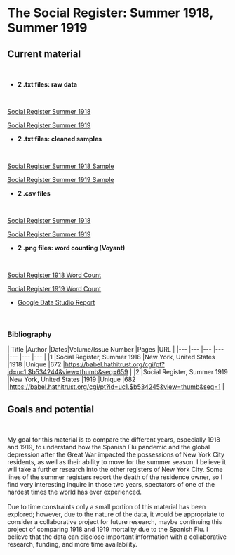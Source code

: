 # The Social Register: Summer 1918, Summer 1919

## Current material 
<br>

- **2 .txt files: raw data**
<br>

[Social Register Summer 1918](https://github.com/AlessandraMazzocchi/alemazzocchi-website/blob/main/comp_methods/the_social_register/social_register_1918/social_register_1918.txt)
<br>

[Social Register Summer 1919](https://github.com/AlessandraMazzocchi/alemazzocchi-website/blob/main/comp_methods/the_social_register/social_register_1919/social_register_1919.txt)
<br>

- **2 .txt files: cleaned samples**
<br>

[Social Register Summer 1918 Sample](https://github.com/AlessandraMazzocchi/alemazzocchi-website/blob/main/comp_methods/the_social_register/social_register_1918/social_register_1918_sample.txt)
<br>

[Social Register Summer 1919 Sample](https://github.com/AlessandraMazzocchi/alemazzocchi-website/blob/main/comp_methods/the_social_register/social_register_1919/social_register_1919_sample.txt)
- **2 .csv files**
<br>

[Social Register Summer 1918](https://github.com/AlessandraMazzocchi/alemazzocchi-website/blob/main/comp_methods/the_social_register/social_register_1918/social_register_sample_topmod_1918.png)
<br>

[Social Register Summer 1919](https://github.com/AlessandraMazzocchi/alemazzocchi-website/blob/main/comp_methods/the_social_register/social_register_1919/social_register_topmod_1919.png)
- **2 .png files: word counting (Voyant)**
<br>

[Social Register 1918 Word Count](https://github.com/AlessandraMazzocchi/alemazzocchi-website/blob/main/comp_methods/the_social_register/social_register_1918/social_register_sample_topmod_1918.png)
<br>

[Social Register 1919 Word Count](https://github.com/AlessandraMazzocchi/alemazzocchi-website/blob/main/comp_methods/the_social_register/social_register_1919/social_register_topmod_1919.png)

- [Google Data Studio Report](https://datastudio.google.com/reporting/a9322446-e234-40d3-b702-8c36c47dc023)
<br>


### Bibliography

| Title                            |Author                  |Dates|Volume/Issue Number |Pages |URL                                                                    |
|--- |---                          |---                     |---  |---                 |---   |---                                                                    |
|1   |Social Register, Summer 1918 |New York, United States |1918 |Unique              |672   |https://babel.hathitrust.org/cgi/pt?id=uc1.$b534244&view=thumb&seq=659 |
|2   |Social Register, Summer 1919 |New York, United States |1919 |Unique              |682   |https://babel.hathitrust.org/cgi/pt?id=uc1.$b534245&view=thumb&seq=1   |
<br>
## Goals and potential
<br>

My goal for this material is to compare the different years, especially 1918 and 1919, to understand how the Spanish Flu pandemic and the global depression after the Great War impacted the possessions of New York City residents, as well as their ability to move for the summer season. I believe it will take a further research into the other registers of New York City. Some lines of the summer registers report the death of the residence owner, so I find very interesting inquire in those two years, spectators of one of the hardest times the world has ever experienced.
<br>
<br>
Due to time constraints only a small portion of this material has been explored; however, due to the nature of the data, it would be appropriate to consider a collaborative project for future research, maybe continuing this project of comparing 1918 and 1919 mortality due to the Spanish Flu. I believe that the data can disclose important information with a collaborative research, funding, and more time availability.

